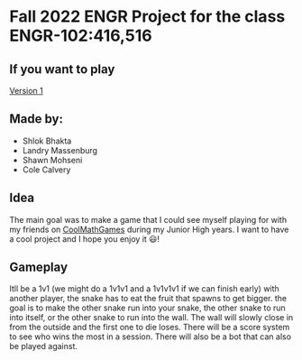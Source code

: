 # Fall 2022 ENGR Project for the class ENGR-102:416,516

## If you want to play
[Version 1](https://github.com/Shlok-Bhakta/Fall2022ProjectPythons/releases/tag/v1.0.0)

## Made by:

- Shlok Bhakta
- Landry Massenburg
- Shawn Mohseni
- Cole Calvery

## Idea

The main goal was to make a game that I could see myself playing for with my friends on [CoolMathGames](https://www.coolmathgames.com) during my Junior High years. I want to have a cool project and I hope you enjoy it 😃!

## Gameplay

Itll be a 1v1 (we might do a 1v1v1 and a 1v1v1v1 if we can finish early) with another player, the snake has to eat the fruit that spawns to get bigger. the goal is to make the other snake run into your snake, the other snake to run into itself, or the other snake to run into the wall. The wall will slowly close in from the outside and the first one to die loses. There will be a score system to see who wins the most in a session. There will also be a bot that can also be played against.
